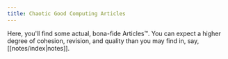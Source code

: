 ```yaml
---
title: Chaotic Good Computing Articles
---
```

Here, you'll find some actual, bona-fide Articles™. You can expect a higher degree of cohesion, revision, and quality than you may find in, say, [[notes/index|notes]].